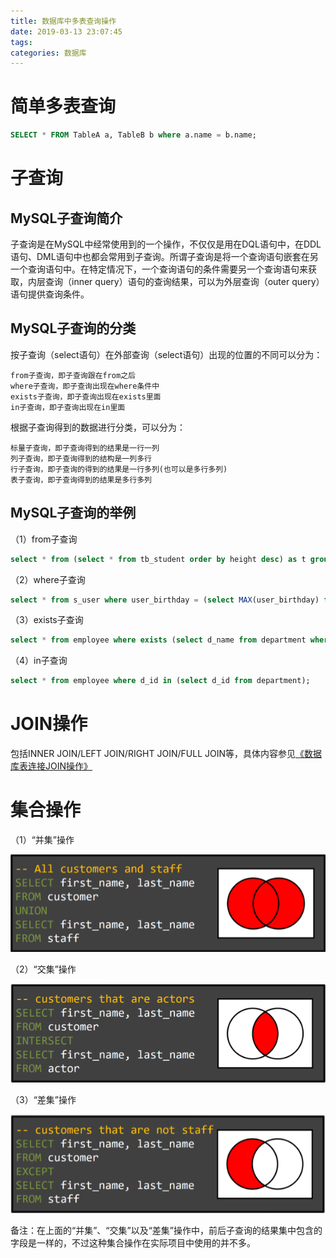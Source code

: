 ```yaml
---
title: 数据库中多表查询操作
date: 2019-03-13 23:07:45
tags:
categories: 数据库
---
```


# 简单多表查询

```sql
SELECT * FROM TableA a, TableB b where a.name = b.name;
```

# 子查询

## MySQL子查询简介

子查询是在MySQL中经常使用到的一个操作，不仅仅是用在DQL语句中，在DDL语句、DML语句中也都会常用到子查询。所谓子查询是将一个查询语句嵌套在另一个查询语句中。在特定情况下，一个查询语句的条件需要另一个查询语句来获取，内层查询（inner query）语句的查询结果，可以为外层查询（outer query）语句提供查询条件。

## MySQL子查询的分类

按子查询（select语句）在外部查询（select语句）出现的位置的不同可以分为：

    from子查询，即子查询跟在from之后
    where子查询，即子查询出现在where条件中
    exists子查询，即子查询出现在exists里面
    in子查询，即子查询出现在in里面

根据子查询得到的数据进行分类，可以分为：

    标量子查询，即子查询得到的结果是一行一列
    列子查询，即子查询得到的结构是一列多行
    行子查询，即子查询的得到的结果是一行多列(也可以是多行多列)
    表子查询，即子查询得到的结果是多行多列

## MySQL子查询的举例

（1）from子查询

```sql
select * from (select * from tb_student order by height desc) as t group by class;
```

（2）where子查询

```sql
select * from s_user where user_birthday = (select MAX(user_birthday) from s_user ) and user_salary = (select MAX(user_salary) from s_user);
```

（3）exists子查询

```sql
select * from employee where exists (select d_name from department where d_id=1004);  --内层循环并没有查询到满足条件的结果，因此返回false，外层查询不执行
```

（4）in子查询

```sql
select * from employee where d_id in (select d_id from department);
```

# JOIN操作

包括INNER JOIN/LEFT JOIN/RIGHT JOIN/FULL JOIN等，具体内容参见[《数据库表连接JOIN操作》](https://wangjianno1.github.io/2019/03/13/%E6%95%B0%E6%8D%AE%E5%BA%93%E8%A1%A8%E8%BF%9E%E6%8E%A5JOIN%E6%93%8D%E4%BD%9C/)

# 集合操作

（1）“并集”操作

![](/images/mysql_set_1_1.png)

（2）“交集”操作

![](/images/mysql_set_1_2.png)

（3）“差集”操作

![](/images/mysql_set_1_3.png)

备注：在上面的“并集”、“交集”以及“差集”操作中，前后子查询的结果集中包含的字段是一样的，不过这种集合操作在实际项目中使用的并不多。
